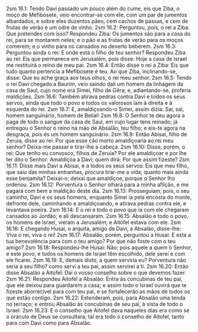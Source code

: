 2sm 16.1: Tendo Davi passado um pouco além do cume, eis que Ziba, o moço de Mefibosete, veio encontrar-se com ele, com um par de jumentos albardados, e sobre eles duzentos pães, cem cachos de passas, e cem de frutas de verão e um odre de vinho.
2sm 16.2: Perguntou, pois, o rei a Ziba: Que pretendes com isso? Respondeu Ziba: Os jumentos são para a casa do rei, para se montarem neles; e o pão e as frutas de verão para os moços comerem; e o vinho para os cansados no deserto beberem.
2sm 16.3: Perguntou ainda o rei: E onde está o filho de teu senhor? Respondeu Ziba ao rei: Eis que permanece em Jerusalém, pois disse: Hoje a casa de Israel me restituirá o reino de meu pai.
2sm 16.4: Então disse o rei a Ziba: Eis que tudo quanto pertencia a Mefibosete é teu. Ao que Ziba, inclinando-se, disse: Que eu ache graça aos teus olhos, ó rei meu senhor.
2sm 16.5: Tendo o rei Davi chegado a Baurim, veio saindo dali um homem da linhagem da casa de Saul, cujo nome era Simei, filho de Gêra; e, adiantando-se, proferia maldições.
2sm 16.6: Também atirava pedras contra Davi e todos os seus servos, ainda que todo o povo e todos os valorosos iam à direita e à esquerda do rei.
2sm 16.7: E, amaldiçoando-o Simei, assim dizia: Sai, sai, homem sanguinário, homem de Belial!
2sm 16.8: O Senhor te deu agora a paga de todo o sangue da casa de Saul, em cujo lugar tens reinado; já entregou o Senhor o reino na mão de Absalão, teu filho; e eis-te agora na desgraça, pois és um homem sanguinário.
2sm 16.9: Então Abisai, filho de Zeruia, disse ao rei: Por que esse cão morto amaldiçoaria ao rei meu senhor? Deixa-me passar e tirar-lhe a cabeça.
2sm 16.10: Disse, porém, o rei: Que tenho eu convosco, filhos de Zeruia? Por ele amaldiçoar e por lhe ter dito o Senhor: Amaldiçoa a Davi; quem dirá: Por que assim fizeste?
2sm 16.11: Disse mais Davi a Abisai, e a todos os seus servos: Eis que meu filho, que saiu das minhas entranhas, procura tirar-me a vida; quanto mais ainda esse benjamita? Deixai-o; deixai que amaldiçoe, porque o Senhor lho ordenou.
2sm 16.12: Porventura o Senhor olhará para a minha aflição, e me pagará com bem a maldição deste dia.
2sm 16.13: Prosseguiam, pois, o seu caminho, Davi e os seus homens, enquanto Simei ia pela encosta do monte, defronte dele, caminhando e amaldiçoando, e atirava pedras contra ele, e levantava poeira.
2sm 16.14: E o rei e todo o povo que ia com ele chegaram cansados ao Jordão; e ali descansaram.
2sm 16.15: Absalão e todo o povo, os homens de Israel, vieram a Jerusalém; e Aitofel estava com ele.
2sm 16.16: E chegando Husai, o arquita, amigo de Davi, a Absalão, disse-lhe: Viva o rei, viva o rei!
2sm 16.17: Absalão, porém, perguntou a Husai: E esta a tua benevolência para com o teu amigo? Por que não foste com o teu amigo?
2sm 16.18: Respondeu-lhe Husai: Não; pois aquele a quem o Senhor, e este povo, e todos os homens de Israel têm escolhido, dele serei e com ele ficarei.
2sm 16.19: E, demais disto, a quem serviria eu? Porventura não seria a seu filho? como servi a teu pai, assim servirei a ti.
2sm 16.20: Então disse Absalão a Aitofel: Dai o vosso conselho sobre o que devemos fazer.
2sm 16.21: Respondeu Aitofel a Absalão: Entra às concubinas de teu pai, que ele deixou para guardarem a casa; e assim todo o Israel ouvirá que te fizeste aborrecível para com teu pai, e se fortalecerão as mãos de todos os que estão contigo.
2sm 16.22: Estenderam, pois, para Absalão uma tenda no terraço; e entrou Absalão às concubinas de seu pai, à vista de todo o Israel.
2sm 16.23: E o conselho que Aitofel dava naqueles dias era como se o oráculo de Deus se consultara; tal era todo o conselho de Aitofel, tanto para com Davi como para Absalão.
